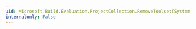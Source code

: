 ```yaml
---
uid: Microsoft.Build.Evaluation.ProjectCollection.RemoveToolset(System.String)
internalonly: False
---
```

